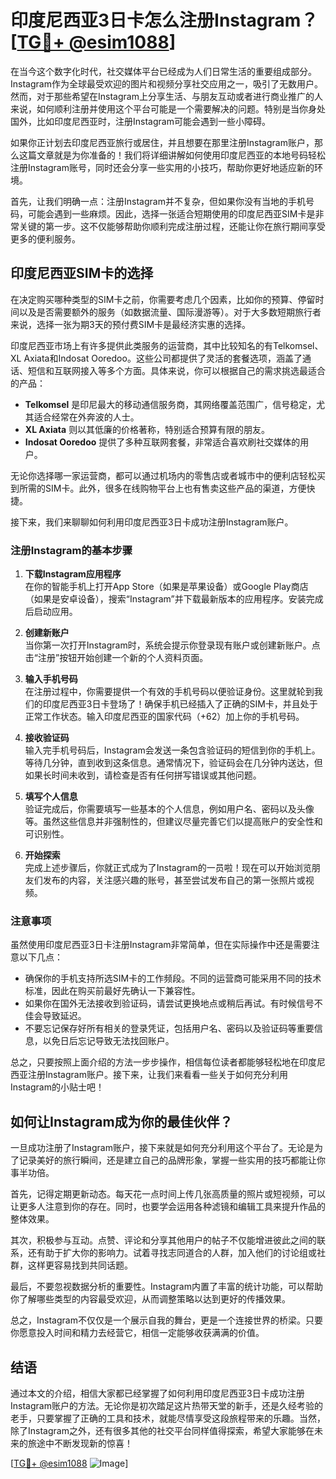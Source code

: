 # 印度尼西亚3日卡怎么注册Instagram？[[TG💪+ @esim1088](https://t.me/s/esim1088)]

在当今这个数字化时代，社交媒体平台已经成为人们日常生活的重要组成部分。Instagram作为全球最受欢迎的图片和视频分享社交应用之一，吸引了无数用户。然而，对于那些希望在Instagram上分享生活、与朋友互动或者进行商业推广的人来说，如何顺利注册并使用这个平台可能是一个需要解决的问题。特别是当你身处国外，比如印度尼西亚时，注册Instagram可能会遇到一些小障碍。

如果你正计划去印度尼西亚旅行或居住，并且想要在那里注册Instagram账户，那么这篇文章就是为你准备的！我们将详细讲解如何使用印度尼西亚的本地号码轻松注册Instagram账号，同时还会分享一些实用的小技巧，帮助你更好地适应新的环境。

首先，让我们明确一点：注册Instagram并不复杂，但如果你没有当地的手机号码，可能会遇到一些麻烦。因此，选择一张适合短期使用的印度尼西亚SIM卡是非常关键的第一步。这不仅能够帮助你顺利完成注册过程，还能让你在旅行期间享受更多的便利服务。

## 印度尼西亚SIM卡的选择

在决定购买哪种类型的SIM卡之前，你需要考虑几个因素，比如你的预算、停留时间以及是否需要额外的服务（如数据流量、国际漫游等）。对于大多数短期旅行者来说，选择一张为期3天的预付费SIM卡是最经济实惠的选择。

印度尼西亚市场上有许多提供此类服务的运营商，其中比较知名的有Telkomsel、XL Axiata和Indosat Ooredoo。这些公司都提供了灵活的套餐选项，涵盖了通话、短信和互联网接入等多个方面。具体来说，你可以根据自己的需求挑选最适合的产品：

- **Telkomsel** 是印尼最大的移动通信服务商，其网络覆盖范围广，信号稳定，尤其适合经常在外奔波的人士。
- **XL Axiata** 则以其低廉的价格著称，特别适合预算有限的朋友。
- **Indosat Ooredoo** 提供了多种互联网套餐，非常适合喜欢刷社交媒体的用户。

无论你选择哪一家运营商，都可以通过机场内的零售店或者城市中的便利店轻松买到所需的SIM卡。此外，很多在线购物平台上也有售卖这些产品的渠道，方便快捷。

接下来，我们来聊聊如何利用印度尼西亚3日卡成功注册Instagram账户。

### 注册Instagram的基本步骤

1. **下载Instagram应用程序**  
   在你的智能手机上打开App Store（如果是苹果设备）或Google Play商店（如果是安卓设备），搜索“Instagram”并下载最新版本的应用程序。安装完成后启动应用。

2. **创建新账户**  
   当你第一次打开Instagram时，系统会提示你登录现有账户或创建新账户。点击“注册”按钮开始创建一个新的个人资料页面。

3. **输入手机号码**  
   在注册过程中，你需要提供一个有效的手机号码以便验证身份。这里就轮到我们的印度尼西亚3日卡登场了！确保手机已经插入了正确的SIM卡，并且处于正常工作状态。输入印度尼西亚的国家代码（+62）加上你的手机号码。

4. **接收验证码**  
   输入完手机号码后，Instagram会发送一条包含验证码的短信到你的手机上。等待几分钟，直到收到这条信息。通常情况下，验证码会在几分钟内送达，但如果长时间未收到，请检查是否有任何拼写错误或其他问题。

5. **填写个人信息**  
   验证完成后，你需要填写一些基本的个人信息，例如用户名、密码以及头像等。虽然这些信息并非强制性的，但建议尽量完善它们以提高账户的安全性和可识别性。

6. **开始探索**  
   完成上述步骤后，你就正式成为了Instagram的一员啦！现在可以开始浏览朋友们发布的内容，关注感兴趣的账号，甚至尝试发布自己的第一张照片或视频。

### 注意事项

虽然使用印度尼西亚3日卡注册Instagram非常简单，但在实际操作中还是需要注意以下几点：

- 确保你的手机支持所选SIM卡的工作频段。不同的运营商可能采用不同的技术标准，因此在购买前最好先确认一下兼容性。
- 如果你在国外无法接收到验证码，请尝试更换地点或稍后再试。有时候信号不佳会导致延迟。
- 不要忘记保存好所有相关的登录凭证，包括用户名、密码以及验证码等重要信息，以免日后忘记导致无法找回账户。

总之，只要按照上面介绍的方法一步步操作，相信每位读者都能够轻松地在印度尼西亚注册Instagram账户。接下来，让我们来看看一些关于如何充分利用Instagram的小贴士吧！

## 如何让Instagram成为你的最佳伙伴？

一旦成功注册了Instagram账户，接下来就是如何充分利用这个平台了。无论是为了记录美好的旅行瞬间，还是建立自己的品牌形象，掌握一些实用的技巧都能让你事半功倍。

首先，记得定期更新动态。每天花一点时间上传几张高质量的照片或短视频，可以让更多人注意到你的存在。同时，也要学会运用各种滤镜和编辑工具来提升作品的整体效果。

其次，积极参与互动。点赞、评论和分享其他用户的帖子不仅能增进彼此之间的联系，还有助于扩大你的影响力。试着寻找志同道合的人群，加入他们的讨论组或社群，这样更容易找到共同话题。

最后，不要忽视数据分析的重要性。Instagram内置了丰富的统计功能，可以帮助你了解哪些类型的内容最受欢迎，从而调整策略以达到更好的传播效果。

总之，Instagram不仅仅是一个展示自我的舞台，更是一个连接世界的桥梁。只要你愿意投入时间和精力去经营它，相信一定能够收获满满的价值。

## 结语

通过本文的介绍，相信大家都已经掌握了如何利用印度尼西亚3日卡成功注册Instagram账户的方法。无论你是初次踏足这片热带天堂的新手，还是久经考验的老手，只要掌握了正确的工具和技术，就能尽情享受这段旅程带来的乐趣。当然，除了Instagram之外，还有很多其他的社交平台同样值得探索，希望大家能够在未来的旅途中不断发现新的惊喜！

[[TG💪+ @esim1088](https://t.me/s/esim1088) ![Image](https://i.postimg.cc/4NQfJmqS/Snipaste-2025-05-13-00-14-12.png)]